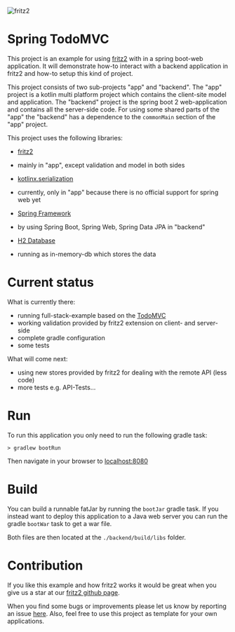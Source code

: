 ![fritz2](https://www.fritz2.dev/images/fritz2_logo_grey.png)

# Spring TodoMVC

This project is an example for using [fritz2](https://www.fritz2.dev/) with in a spring boot-web application.
It will demonstrate how-to interact with a backend application in fritz2 and how-to setup this kind of project.

This project consists of two sub-projects "app" and "backend". 
The "app" project is a kotlin multi platform project which contains the client-site model and application. 
The "backend" project is the spring boot 2 web-application and contains all the server-side code.
For using some shared parts of the "app" the "backend" has a dependence to the `commonMain` section of the "app" project.

This project uses the following libraries:
* [fritz2](https://github.com/jwstegemann/fritz2) 
 - mainly in "app", except validation and model in both sides
* [kotlinx.serialization](https://github.com/Kotlin/kotlinx.serialization) 
 - currently, only in "app" because there is no official support for spring web yet
* [Spring Framework](https://start.spring.io/) 
- by using Spring Boot, Spring Web, Spring Data JPA in "backend"
* [H2 Database](https://www.h2database.com/html/main.html) 
- running as in-memory-db which stores the data

# Current status
What is currently there:
* running full-stack-example based on the [TodoMVC](http://todomvc.com/)
* working validation provided by fritz2 extension on client- and server-side
* complete gradle configuration
* some tests

What will come next:
* using new stores provided by fritz2 for dealing with the remote API (less code)
* more tests e.g. API-Tests...

# Run
To run this application you only need to run the following gradle task:
```
> gradlew bootRun
``` 
Then navigate in your browser to [localhost:8080](http://localhost:8080/)

# Build
You can build a runnable fatJar by running the `bootJar` gradle task. 
If you instead want to deploy this application to a Java web server you
can run the gradle `bootWar` task to get a war file.

Both files are then located at the `./backend/build/libs` folder.

# Contribution
If you like this example and how fritz2 works it would be great 
when you give us a star at our [fritz2 github page](https://github.com/jwstegemann/fritz2).

When you find some bugs or improvements please let us know by reporting an issue 
[here](https://github.com/jamowei/fritz2-spring-todomvc/issues).
Also, feel free to use this project as template for your own applications.